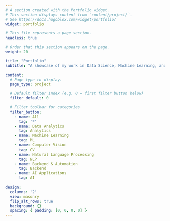 ```yaml
---
# A section created with the Portfolio widget.
# This section displays content from `content/project/`.
# See https://docs.hugoblox.com/widget/portfolio/
widget: portfolio

# This file represents a page section.
headless: true

# Order that this section appears on the page.
weight: 20

title: "Portfolio"
subtitle: "A showcase of my work in Data Science, Machine Learning, and Analytics."

content:
  # Page type to display.
  page_type: project

  # Default filter index (e.g. 0 = first filter button below)
  filter_default: 0

  # Filter toolbar for categories
  filter_button:
    - name: All
      tag: '*'
    - name: Data Analytics
      tag: Analytics
    - name: Machine Learning
      tag: ML
    - name: Computer Vision
      tag: CV
    - name: Natural Language Processing
      tag: NLP
    - name: Backend & Automation
      tag: Backend
    - name: AI Applications
      tag: AI

design:
  columns: '2'
  view: masonry
  flip_alt_rows: true
  background: {}
  spacing: { padding: [0, 0, 0, 0] }
---
```

